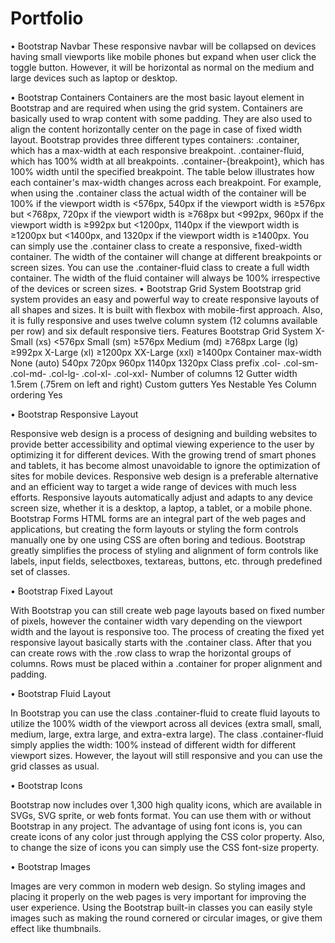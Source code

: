 # Portfolio

•	Bootstrap Navbar
These responsive navbar will be collapsed on devices having small viewports like mobile phones but expand when user click the toggle button. However, it will be horizontal as normal on the medium and large devices such as laptop or desktop.

•	Bootstrap Containers
Containers are the most basic layout element in Bootstrap and are required when using the grid system. Containers are basically used to wrap content with some padding. They are also used to align the content horizontally center on the page in case of fixed width layout.
Bootstrap provides three different types containers:
.container, which has a max-width at each responsive breakpoint.
.container-fluid, which has 100% width at all breakpoints.
.container-{breakpoint}, which has 100% width until the specified breakpoint.
The table below illustrates how each container's max-width changes across each breakpoint.
For example, when using the .container class the actual width of the container will be 100% if the viewport width is <576px, 540px if the viewport width is ≥576px but <768px, 720px if the viewport width is ≥768px but <992px, 960px if the viewport width is ≥992px but <1200px, 1140px if the viewport width is ≥1200px but <1400px, and 1320px if the viewport width is ≥1400px.
You can simply use the .container class to create a responsive, fixed-width container. The width of the container will change at different breakpoints or screen sizes.
You can use the .container-fluid class to create a full width container. The width of the fluid container will always be 100% irrespective of the devices or screen sizes.
•	Bootstrap Grid System
Bootstrap grid system provides an easy and powerful way to create responsive layouts of all shapes and sizes. It is built with flexbox with mobile-first approach. Also, it is fully responsive and uses twelve column system (12 columns available per row) and six default responsive tiers.
Features
Bootstrap  Grid System	X-Small (xs)
<576px	Small (sm)
≥576px	Medium (md)
≥768px	Large (lg)
≥992px	X-Large (xl)
≥1200px	XX-Large (xxl)
≥1400px
Container max-width	None (auto)	540px	720px	960px	1140px	1320px
Class prefix	.col-	.col-sm-	.col-md-	.col-lg-	.col-xl-	.col-xxl-
Number of columns	12
Gutter width	1.5rem (.75rem on left and right)
Custom gutters	Yes
Nestable	Yes
Column ordering	Yes


•	Bootstrap Responsive Layout

Responsive web design is a process of designing and building websites to provide better accessibility and optimal viewing experience to the user by optimizing it for different devices.
With the growing trend of smart phones and tablets, it has become almost unavoidable to ignore the optimization of sites for mobile devices. Responsive web design is a preferable alternative and an efficient way to target a wide range of devices with much less efforts.
Responsive layouts automatically adjust and adapts to any device screen size, whether it is a desktop, a laptop, a tablet, or a mobile phone. 
Bootstrap Forms
HTML forms are an integral part of the web pages and applications, but creating the form layouts or styling the form controls manually one by one using CSS are often boring and tedious. Bootstrap greatly simplifies the process of styling and alignment of form controls like labels, input fields, selectboxes, textareas, buttons, etc. through predefined set of classes.

•	Bootstrap Fixed Layout

With Bootstrap you can still create web page layouts based on fixed number of pixels, however the container width vary depending on the viewport width and the layout is responsive too.
The process of creating the fixed yet responsive layout basically starts with the .container class. After that you can create rows with the .row class to wrap the horizontal groups of columns. Rows must be placed within a .container for proper alignment and padding.

•	Bootstrap Fluid Layout

In Bootstrap you can use the class .container-fluid to create fluid layouts to utilize the 100% width of the viewport across all devices (extra small, small, medium, large, extra large, and extra-extra large).
The class .container-fluid simply applies the width: 100% instead of different width for different viewport sizes. However, the layout will still responsive and you can use the grid classes as usual.

•	Bootstrap Icons

Bootstrap now includes over 1,300 high quality icons, which are available in SVGs, SVG sprite, or web fonts format. You can use them with or without Bootstrap in any project.
The advantage of using font icons is, you can create icons of any color just through applying the CSS color property. Also, to change the size of icons you can simply use the CSS font-size property.

•	Bootstrap Images

Images are very common in modern web design. So styling images and placing it properly on the web pages is very important for improving the user experience.
Using the Bootstrap built-in classes you can easily style images such as making the round cornered or circular images, or give them effect like thumbnails.

